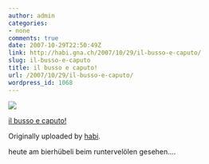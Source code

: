 ```yaml
---
author: admin
categories:
- none
comments: true
date: 2007-10-29T22:50:49Z
link: http://habi.gna.ch/2007/10/29/il-busso-e-caputo/
slug: il-busso-e-caputo
title: il busso e caputo!
url: /2007/10/29/il-busso-e-caputo/
wordpress_id: 1068
---
```


[![](http://farm3.static.flickr.com/2383/1801256538_ca1ab9975d_m.jpg)](http://www.flickr.com/photos/habi/1801256538/)
   

 
  [il busso e caputo!](http://www.flickr.com/photos/habi/1801256538/)
    

  Originally uploaded by [habi](http://www.flickr.com/people/habi/).
 



heute am bierhübeli beim runtervelölen gesehen....
  


